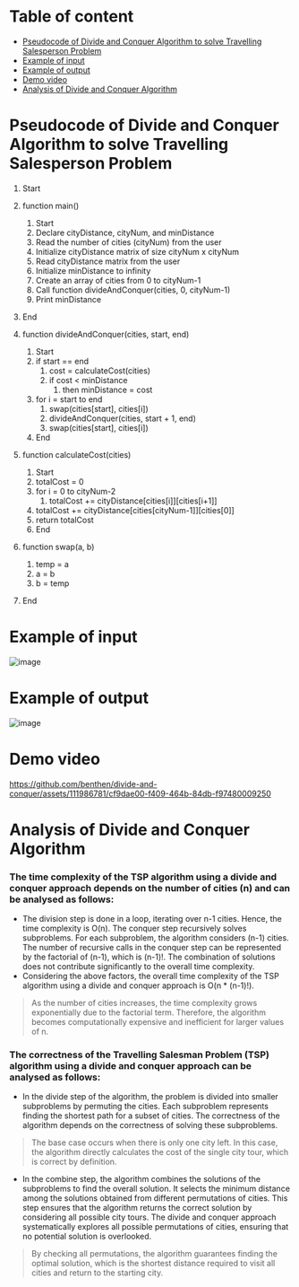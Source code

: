 # Table of content
- [Pseudocode of Divide and Conquer Algorithm to solve Travelling Salesperson Problem](https://github.com/benthen/divide-and-conquer/tree/main#pseudocode-of-divide-and-conquer-algorithm-to-solve-travelling-salesperson-problem)
- [Example of input](https://github.com/benthen/divide-and-conquer/tree/main#example-of-input)
- [Example of output](https://github.com/benthen/divide-and-conquer/tree/main#example-of-output)
- [Demo video](https://github.com/benthen/divide-and-conquer/tree/main#demo-video)
- [Analysis of Divide and Conquer Algorithm](https://github.com/benthen/divide-and-conquer/tree/main#analysis-of-divide-and-conquer-algorithm)

# Pseudocode of Divide and Conquer Algorithm to solve Travelling Salesperson Problem

1. Start
2. function main()
   1. Start
   2. Declare cityDistance, cityNum, and minDistance
   3. Read the number of cities (cityNum) from the user
   4. Initialize cityDistance matrix of size cityNum x cityNum
   5. Read cityDistance matrix from the user
   6. Initialize minDistance to infinity
   7. Create an array of cities from 0 to cityNum-1
   8. Call function divideAndConquer(cities, 0, cityNum-1)
   9. Print minDistance
  10. End

3. function divideAndConquer(cities, start, end)
   1. Start
   2. if start == end 
         1. cost = calculateCost(cities)
         2. if cost < minDistance 
            1. then minDistance = cost
   3. for i = start to end 
         1. swap(cities[start], cities[i])
         2. divideAndConquer(cities, start + 1, end)
         3. swap(cities[start], cities[i])
   4. End

4. function calculateCost(cities)
   1. Start
   2. totalCost = 0
   3. for i = 0 to cityNum-2 
         1. totalCost += cityDistance[cities[i]][cities[i+1]]
   4. totalCost += cityDistance[cities[cityNum-1]][cities[0]]  
   5. return totalCost
   6. End

5. function swap(a, b)
   1. temp = a
   2. a = b
   3. b = temp

6. End

# Example of input
![image](https://github.com/benthen/divide-and-conquer/assets/111986781/874af583-45cd-4615-bb8f-fa22839eb383)

# Example of output
![image](https://github.com/benthen/divide-and-conquer/assets/111986781/1923ce20-c4d4-4270-9157-6d71f0c5eb5c)

# Demo video
https://github.com/benthen/divide-and-conquer/assets/111986781/cf9dae00-f409-464b-84db-f97480009250

# Analysis of Divide and Conquer Algorithm

### The time complexity of the TSP algorithm using a divide and conquer approach depends on the number of cities (n) and can be analysed as follows:

* The division step is done in a loop, iterating over n-1 cities. Hence, the time complexity is O(n). The conquer step recursively solves subproblems. For each subproblem, the algorithm considers (n-1) cities. The number of recursive calls in the conquer step can be represented by the factorial of (n-1), which is (n-1)!. The combination of solutions does not contribute significantly to the overall time complexity. 
* Considering the above factors, the overall time complexity of the TSP algorithm using a divide and conquer approach is O(n * (n-1)!).
> As the number of cities increases, the time complexity grows exponentially due to the factorial term. Therefore, the algorithm becomes computationally expensive and inefficient for larger values of n.

### The correctness of the Travelling Salesman Problem (TSP) algorithm using a divide and conquer approach can be analysed as follows:

* In the divide step of the algorithm, the problem is divided into smaller subproblems by permuting the cities. Each subproblem represents finding the shortest path for a subset of cities. The correctness of the algorithm depends on the correctness of solving these subproblems.
> The base case occurs when there is only one city left. In this case, the algorithm directly calculates the cost of the single city tour, which is correct by definition.
  
* In the combine step, the algorithm combines the solutions of the subproblems to find the overall solution. It selects the minimum distance among the solutions obtained from different permutations of cities. This step ensures that the algorithm returns the correct solution by considering all possible city tours. The divide and conquer approach systematically explores all possible permutations of cities, ensuring that no potential solution is overlooked.
> By checking all permutations, the algorithm guarantees finding the optimal solution, which is the shortest distance required to visit all cities and return to the starting city.

